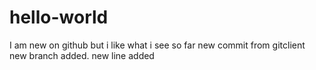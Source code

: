 # hello-world

I am new on github but i like what i see so far
new commit from gitclient
new branch added.
new line added